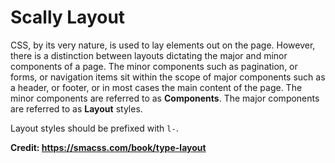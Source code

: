﻿# Scally Layout

CSS, by its very nature, is used to lay elements out on the page. However, there is a distinction
between layouts dictating the major and minor components of a page. The minor components such as
pagination, or forms, or navigation items sit within the scope of major components such as a header,
or footer, or in most cases the main content of the page. The minor components are referred to as
**Components**. The major components are referred to as **Layout** styles.

Layout styles should be prefixed with `l-`.

**Credit: <https://smacss.com/book/type-layout>**